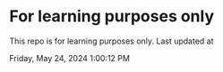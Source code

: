 # For learning purposes only
This repo is for learning purposes only.
Last updated at

Friday, May 24, 2024 1:00:12 PM

